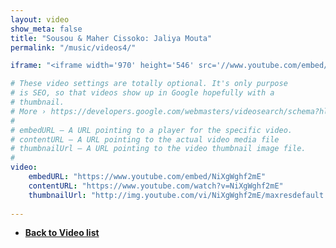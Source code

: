```yaml
---
layout: video
show_meta: false
title: "Sousou & Maher Cissoko: Jaliya Mouta"
permalink: "/music/videos4/"

iframe: "<iframe width='970' height='546' src='//www.youtube.com/embed/NiXgWghf2mE' frameborder='0' allowfullscreen></iframe>"

# These video settings are totally optional. It's only purpose
# is SEO, so that videos show up in Google hopefully with a 
# thumbnail.
# More › https://developers.google.com/webmasters/videosearch/schema?hl=en&rd=1
#
# embedURL – A URL pointing to a player for the specific video.
# contentURL – A URL pointing to the actual video media file
# thumbnailUrl – A URL pointing to the video thumbnail image file.
#
video:
    embedURL: "https://www.youtube.com/embed/NiXgWghf2mE"
    contentURL: "https://www.youtube.com/watch?v=NiXgWghf2mE"
    thumbnailUrl: "http://img.youtube.com/vi/NiXgWghf2mE/maxresdefault.jpg"
  
---
```

- **<a href="{{ site.url }}{{ site.baseurl }}/music/videos/"> Back to Video list</a>**
